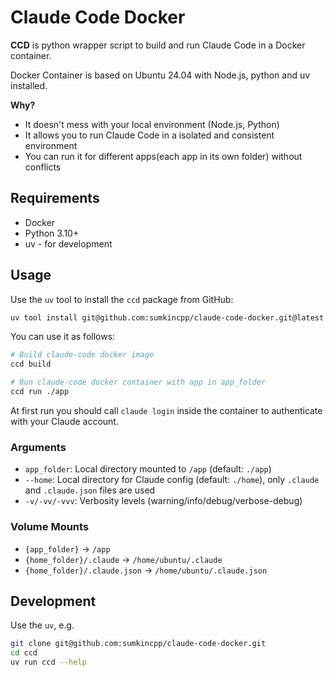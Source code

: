 # Claude Code Docker

**CCD** is python wrapper script to build and run Claude Code in a Docker container.

Docker Container is based on Ubuntu 24.04 with Node.js, python and uv installed.

**Why?**

- It doesn't mess with your local environment (Node.js, Python)
- It allows you to run Claude Code in a isolated and consistent environment
- You can run it for different apps(each app in its own folder) without conflicts

## Requirements

- Docker
- Python 3.10+
- uv - for development

## Usage

Use the `uv` tool to install the `ccd` package from GitHub:

```bash
uv tool install git@github.com:sumkincpp/claude-code-docker.git@latest
```

You can use it as follows:

```bash
# Build claude-code docker image
ccd build

# Run claude-code docker container with app in app_folder
ccd run ./app
```

At first run you should call `claude login` inside the container to authenticate with your Claude account.

### Arguments

- `app_folder`: Local directory mounted to `/app` (default: `./app`)
- `--home`: Local directory for Claude config (default: `./home`), only `.claude` and `.claude.json` files are used
- `-v/-vv/-vvv`: Verbosity levels (warning/info/debug/verbose-debug)

### Volume Mounts

- `{app_folder}` → `/app`
- `{home_folder}/.claude` → `/home/ubuntu/.claude`
- `{home_folder}/.claude.json` → `/home/ubuntu/.claude.json`

## Development

Use the `uv`, e.g.

```bash
git clone git@github.com:sumkincpp/claude-code-docker.git
cd ccd
uv run ccd --help
```

